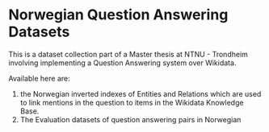 # Norwegian Question Answering Datasets

This is a dataset collection part of a Master thesis at NTNU - Trondheim involving implementing a Question Answering system over Wikidata. 

Available here are:
1. the Norwegian inverted indexes of Entities and Relations which are used to link mentions in the question to items in the Wikidata Knowledge Base.
2. The Evaluation datasets of question answering pairs in Norwegian
